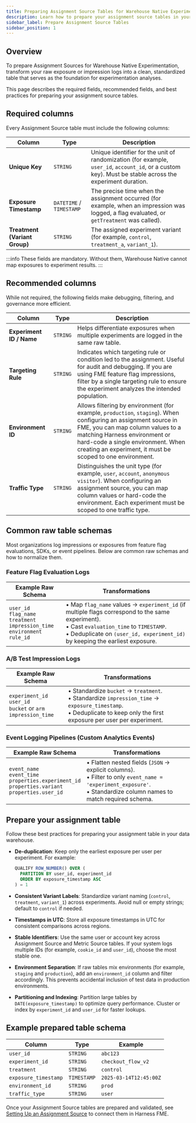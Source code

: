 ```yaml
---
title: Preparing Assignment Source Tables for Warehouse Native Experimentation
description: Learn how to prepare your assignment source tables in your data warehouse for Warehouse Native Experimentation.
sidebar_label: Prepare Assignment Source Tables
sidebar_position: 1
---
```


<CTABanner
  buttonText="Request Access"
  title="Warehouse Native is in beta!"
  tagline="Get early access to run Harness FME experiments directly in your data warehouse."
  link="https://developer.harness.io/docs/feature-management-experimentation/fme-support"
  closable={true}
  target="_self"
/>

## Overview

To prepare Assignment Sources for Warehouse Native Experimentation, transform your raw exposure or impression logs into a clean, standardized table that serves as the foundation for experimentation analyses.

This page describes the required fields, recommended fields, and best practices for preparing your assignment source tables.

## Required columns

Every <Tooltip id="fme.warehouse-native.assignment-source">Assignment Source</Tooltip> table must include the following columns:

| Column                        | Type                     | Description                                                                                                                                             |
| ----------------------------- | ------------------------ | ------------------------------------------------------------------------------------------------------------------------------------------------------- |
| **Unique Key**                | `STRING`                 | Unique identifier for the unit of randomization (for example, `user_id`, `account_id`, or a custom key). Must be stable across the experiment duration. |
| **Exposure Timestamp**        | `DATETIME` / `TIMESTAMP` | The precise time when the assignment occurred (for example, when an impression was logged, a flag evaluated, or `getTreatment` was called).             |
| **Treatment (Variant Group)** | `STRING`                 | The assigned experiment variant (for example, `control`, `treatment_a`, `variant_1`).                                                                   |

:::info
These fields are mandatory. Without them, Warehouse Native cannot map exposures to experiment results.
:::

## Recommended columns

While not required, the following fields make debugging, filtering, and governance more efficient.

| Column                   | Type     | Description                                                                                                                                                                                                                                                                         |
| ------------------------ | -------- | ----------------------------------------------------------------------------------------------------------------------------------------------------------------------------------------------------------------------------------------------------------------------------------- |
| **Experiment ID / Name** | `STRING` | Helps differentiate exposures when multiple experiments are logged in the same raw table.                                                                                                                                                                                           |
| **Targeting Rule**       | `STRING` | Indicates which targeting rule or condition led to the assignment. Useful for audit and debugging. If you are using FME feature flag impressions, filter by a single targeting rule to ensure the experiment analyzes the intended population.                                              |
| **Environment ID**       | `STRING` | Allows filtering by environment (for example, `production`, `staging`). When configuring an assignment source in FME, you can map column values to a matching Harness environment or hard-code a single environment. When creating an experiment, it must be scoped to one environment. |
| **Traffic Type**         | `STRING` | Distinguishes the unit type (for example, `user`, `account`, `anonymous visitor`). When configuring an assignment source, you can map column values or hard-code the environment. Each experiment must be scoped to one traffic type.                                                     |

## Common raw table schemas

Most organizations log impressions or exposures from feature flag evaluations, SDKs, or event pipelines. Below are common raw schemas and how to normalize them.

### Feature Flag Evaluation Logs

| **Example Raw Schema**                                                                                    | **Transformations**                                                                                                                                                                                                                |
| --------------------------------------------------------------------------------------------------------- | ---------------------------------------------------------------------------------------------------------------------------------------------------------------------------------------------------------------------------------- |
| `user_id`  <br /> `flag_name`  <br /> `treatment`  <br /> `impression_time`  <br /> `environment`  <br /> `rule_id` | • Map `flag_name` values → `experiment_id` (if multiple flags correspond to the same experiment). <br /> • Cast `evaluation_time` to `TIMESTAMP`. <br /> • Deduplicate on `(user_id, experiment_id)` by keeping the earliest exposure. |

### A/B Test Impression Logs

| **Example Raw Schema**                                                          | **Transformations**                                                                                                                                                            |
| ------------------------------------------------------------------------------- | ------------------------------------------------------------------------------------------------------------------------------------------------------------------------------ |
| `experiment_id`  <br /> `user_id`  <br /> `bucket` or `arm`  <br /> `impression_time` | • Standardize `bucket` → `treatment`. <br /> • Standardize `impression_time` → `exposure_timestamp`. <br /> • Deduplicate to keep only the first exposure per user per experiment. |


### Event Logging Pipelines (Custom Analytics Events)

| **Example Raw Schema**                                                                                                 | **Transformations**                                                                                                                                                        |
| ---------------------------------------------------------------------------------------------------------------------- | -------------------------------------------------------------------------------------------------------------------------------------------------------------------------- |
| `event_name`  <br /> `event_time`  <br /> `properties.experiment_id`  <br /> `properties.variant`  <br /> `properties.user_id` | • Flatten nested fields (`JSON` → explicit columns). <br /> • Filter to only `event_name = 'experiment_exposure'`. <br /> • Standardize column names to match required schema. |

## Prepare your assignment table

Follow these best practices for preparing your assignment table in your data warehouse.

- **De-duplication**: Keep only the earliest exposure per user per experiment. For example: 

  ```sql
  QUALIFY ROW_NUMBER() OVER (
    PARTITION BY user_id, experiment_id
    ORDER BY exposure_timestamp ASC
  ) = 1
  ```

- **Consistent Variant Labels**: Standardize variant naming (`control`, `treatment`, `variant_1`) across experiments. Avoid null or empty strings; default to `control` if needed.

- **Timestamps in UTC**: Store all exposure timestamps in UTC for consistent comparisons across regions.

- **Stable Identifiers**: Use the same user or account key across <Tooltip id="fme.warehouse-native.assignment-source">Assignment Source</Tooltip> and <Tooltip id="fme.warehouse-native.metric-source">Metric Source</Tooltip> tables. If your system logs multiple IDs (for example, `cookie_id` and `user_id`), choose the most stable one.

- **Environment Separation**: If raw tables mix environments (for example, `staging` and `production`), add an `environment_id` column and filter accordingly. This prevents accidental inclusion of test data in production environments.

- **Partitioning and Indexing**: Partition large tables by `DATE(exposure_timestamp)` to optimize query performance. Cluster or index by `experiment_id` and `user_id` for faster lookups.

## Example prepared table schema

| Column             | Type      | Example                |
| ------------------ | --------- | ---------------------- |
| `user_id`            | `STRING`    | `abc123`               |
| `experiment_id`      | `STRING`    | `checkout_flow_v2`     |
| `treatment`          | `STRING`    | `control`              |
| `exposure_timestamp` | `TIMESTAMP` | `2025-03-14T12:45:00Z` |
| `environment_id`     | `STRING`    | `prod`                 |
| `traffic_type`       | `STRING`    | `user`                 |

Once your Assignment Source tables are prepared and validated, see [Setting Up an Assignment Source](/docs/feature-management-experimentation/warehouse-native/setup/) to connect them in Harness FME.